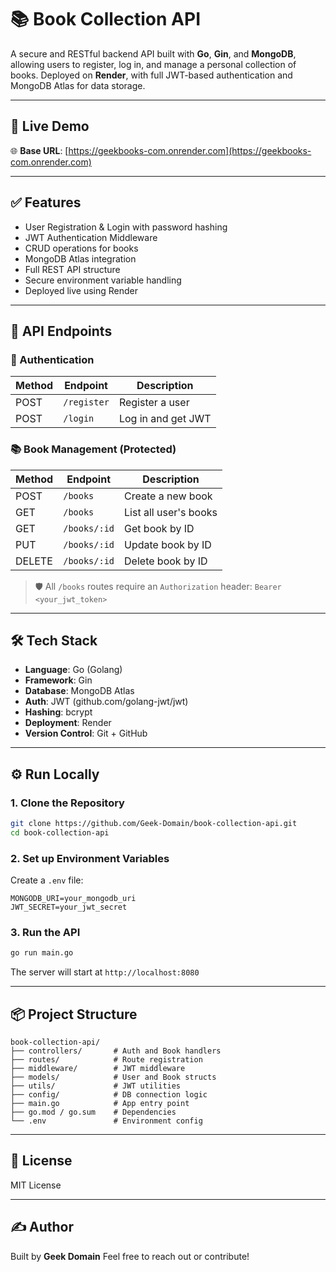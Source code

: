 # 📚 Book Collection API

A secure and RESTful backend API built with **Go**, **Gin**, and **MongoDB**, allowing users to register, log in, and manage a personal collection of books. Deployed on **Render**, with full JWT-based authentication and MongoDB Atlas for data storage.

---

## 🚀 Live Demo

🌐 **Base URL**: [https://geekbooks-com.onrender.com](https://geekbooks-com.onrender.com)

---

## ✅ Features

* User Registration & Login with password hashing
* JWT Authentication Middleware
* CRUD operations for books
* MongoDB Atlas integration
* Full REST API structure
* Secure environment variable handling
* Deployed live using Render

---

## 🧪 API Endpoints

### 🔐 Authentication

| Method | Endpoint    | Description        |
| ------ | ----------- | ------------------ |
| POST   | `/register` | Register a user    |
| POST   | `/login`    | Log in and get JWT |

### 📚 Book Management (Protected)

| Method | Endpoint     | Description           |
| ------ | ------------ | --------------------- |
| POST   | `/books`     | Create a new book     |
| GET    | `/books`     | List all user's books |
| GET    | `/books/:id` | Get book by ID        |
| PUT    | `/books/:id` | Update book by ID     |
| DELETE | `/books/:id` | Delete book by ID     |

> 🛡️ All `/books` routes require an `Authorization` header:
> `Bearer <your_jwt_token>`

---

## 🛠 Tech Stack

* **Language**: Go (Golang)
* **Framework**: Gin
* **Database**: MongoDB Atlas
* **Auth**: JWT (github.com/golang-jwt/jwt)
* **Hashing**: bcrypt
* **Deployment**: Render
* **Version Control**: Git + GitHub

---

## ⚙️ Run Locally

### 1. Clone the Repository

```bash
git clone https://github.com/Geek-Domain/book-collection-api.git
cd book-collection-api
```

### 2. Set up Environment Variables

Create a `.env` file:

```
MONGODB_URI=your_mongodb_uri
JWT_SECRET=your_jwt_secret
```

### 3. Run the API

```bash
go run main.go
```

The server will start at `http://localhost:8080`

---

## 📦 Project Structure

```
book-collection-api/
├── controllers/       # Auth and Book handlers
├── routes/            # Route registration
├── middleware/        # JWT middleware
├── models/            # User and Book structs
├── utils/             # JWT utilities
├── config/            # DB connection logic
├── main.go            # App entry point
├── go.mod / go.sum    # Dependencies
└── .env               # Environment config
```

---

## 📜 License

MIT License

---

## ✍️ Author

Built by **Geek Domain**
Feel free to reach out or contribute!
